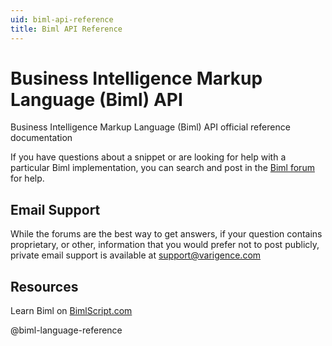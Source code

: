 ```yaml
---
uid: biml-api-reference
title: Biml API Reference
---
```

# Business Intelligence Markup Language (Biml) API

Business Intelligence Markup Language (Biml) API official reference documentation

If you have questions about a snippet or are looking for help with a particular Biml implementation, you can search and post in the [Biml forum](https://varigence.com/Forums?forumName=Biml) for help.

## Email Support

While the forums are the best way to get answers, if your question contains proprietary, or other, information that you would prefer not to post publicly, private email support is available at [support@varigence.com](mailto:support@varigence.com)

## Resources

Learn Biml on [BimlScript.com](http://bimlscript.com/)

@biml-language-reference